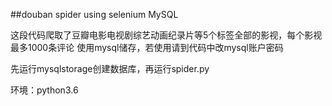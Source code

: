 ﻿﻿﻿##douban spider using selenium MySQL这段代码爬取了豆瓣电影电视剧综艺动画纪录片等5个标签全部的影视，每个影视最多1000条评论使用mysql储存，若使用请到代码中改mysql账户密码先运行mysqlstorage创建数据库，再运行spider.py环境：python3.6